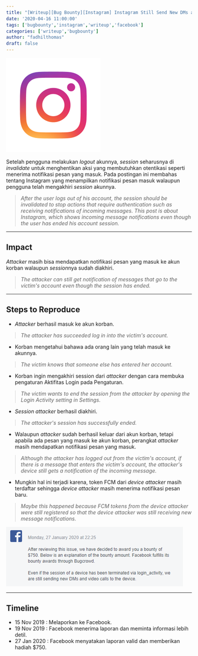 ```yaml
---
title: "[Writeup][Bug Bounty][Instagram] Instagram Still Send New DMs and Video Calls to Device After Logout [ID][EN]"
date: '2020-04-16 11:00:00'
tags: ['bugbounty','instagram','writeup','facebook']
categories: ['writeup','bugbounty']
author: "fadhilthomas"
draft: false
---
```


![alt text](/facebook01/instagram_logo.png)

Setelah pengguna melakukan *logout* akunnya, *session* seharusnya di *invalidate* untuk menghentikan aksi yang membutuhkan otentikasi seperti menerima notifikasi pesan yang masuk. Pada postingan ini membahas tentang Instagram yang menampilkan notifikasi pesan masuk walaupun pengguna telah mengakhiri *session* akunnya.
>*After the user logs out of his account, the session should be invalidated to stop actions that require authentication such as receiving notifications of incoming messages. This post is about Instagram, which shows incoming message notifications even though the user has ended his account session.*

----
## Impact
*Attacker* masih bisa mendapatkan notifikasi pesan yang masuk ke akun korban walaupun *session*nya sudah diakhiri.
>*The attacker can still get notification of messages that go to the victim's account even though the session has ended.*

----
## Steps to Reproduce 
* *Attacker* berhasil masuk ke akun korban.
>*The attacker has succeeded log in into the victim's account.*
* Korban mengetahui bahawa ada orang lain yang telah masuk ke akunnya.
>*The victim knows that someone else has entered her account.*
* Korban ingin mengakhiri session dari *attacker* dengan cara membuka pengaturan Aktifitas Login pada Pengaturan.
>*The victim wants to end the session from the attacker by opening the Login Activity setting in Settings.*
* *Session attacker* berhasil diakhiri.
>*The attacker's session has successfully ended.*
* Walaupun *attacker* sudah berhasil keluar dari akun korban, tetapi apabila ada pesan yang masuk ke akun korban, perangkat *attacker* masih mendapatkan notifikasi pesan yang masuk.
>*Although the attacker has logged out from the victim's account, if there is a message that enters the victim's account, the attacker's device still gets a notification of the incoming message.*
* Mungkin hal ini terjadi karena, token FCM dari *device attacker* masih terdaftar sehingga *device attacker* masih menerima notifikasi pesan baru.
>*Maybe this happened because FCM tokens from the device attacker were still registered so that the device attacker was still receiving new message notifications.*

![alt text](/facebook01/facebook_bounty_01.png)

----
## Timeline
* 15 Nov 2019 : Melaporkan ke Facebook.
* 19 Nov 2019 : Facebook menerima laporan dan meminta informasi lebih detil.
* 27 Jan 2020 : Facebook menyatakan laporan valid dan memberikan hadiah $750.